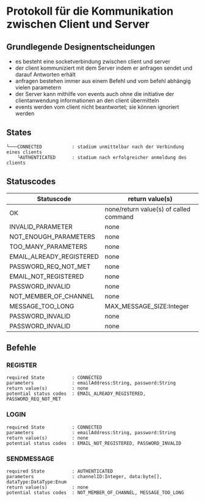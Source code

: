 # Protokoll für die Kommunikation zwischen Client und Server

## Grundlegende Designentscheidungen

* es besteht eine socketverbindung zwischen client und server
* der client kommuniziert mit dem Server indem er anfragen sendet und darauf Antworten erhält
* anfragen bestehen immer aus einem Befehl und vom befehl abhängig vielen parametern
* der Server kann mithilfe von events auch ohne die initiative der clientanwendung informationen an den client übermitteln
* events werden vom client nicht beantwortet; sie können ignoriert werden

## States

```
└───CONNECTED           : stadium unmittelbar nach der Verbindung eines clients
    └AUTHENTICATED      : stadium nach erfolgreicher anmeldung des clients
```

## Statuscodes

| Statuscode               | return value(s)                        |
|--------------------------|----------------------------------------|
| OK                       | none/return value(s) of called command |
| INVALID_PARAMETER        | none                                   |
| NOT_ENOUGH_PARAMETERS    | none                                   |
| TOO_MANY_PARAMETERS      | none                                   |
| EMAIL_ALREADY_REGISTERED | none                                   |
| PASSWORD_REQ_NOT_MET     | none                                   |
| EMAIL_NOT_REGISTERED     | none                                   |
| PASSWORD_INVALID         | none                                   |
| NOT_MEMBER_OF_CHANNEL    | none                                   |
| MESSAGE_TOO_LONG         | MAX_MESSAGE_SIZE:Integer               |
| PASSWORD_INVALID         | none                                   |
| PASSWORD_INVALID         | none                                   |

## Befehle

### REGISTER

```
required State          : CONNECTED
parameters              : emailAddress:String, password:String
return value(s)         : none
potential status codes  : EMAIL_ALREADY_REGISTERED, PASSWORD_REQ_NOT_MET
```

### LOGIN

```
required State          : CONNECTED
parameters              : emailAddress:String, password:String
return value(s)         : none
potential status codes  : EMAIL_NOT_REGISTERED, PASSWORD_INVALID
```

### SENDMESSAGE

```
required State          : AUTHENTICATED
parameters              : channelID:Integer, data:byte[], dataType:DataType:Enum
return value(s)         : none
potential status codes  : NOT_MEMBER_OF_CHANNEL, MESSAGE_TOO_LONG
```
